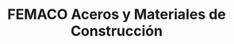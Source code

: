 ---
title: "FEMACO Aceros y Materiales de Construcción"
url: /mexicali/femaco-aceros-y-materiales-de-construccion/
shop: hágalo usted mismo
---